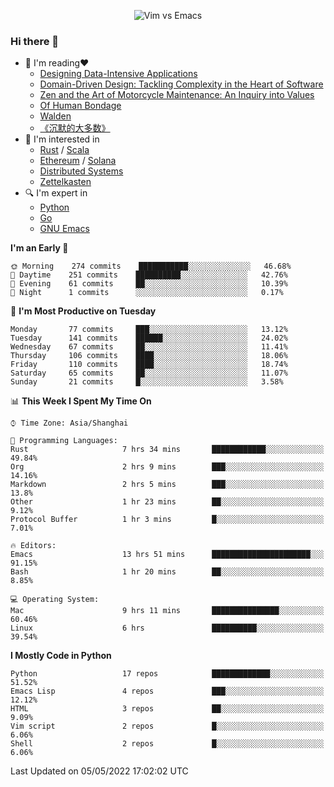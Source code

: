 <p align="center">
    <img src="https://gist.githubusercontent.com/coldnight/e696baffb094e71c96cb302118878eae/raw/40ea5053a6f66cc65f90f437e4173497da225958/banner.gif" alt="Vim vs Emacs" />
</p>

### Hi there 👋

- 📖 I'm reading❤️
    + [Designing Data-Intensive Applications](https://www.oreilly.com/library/view/designing-data-intensive-applications/9781491903063/)
    + [Domain-Driven Design: Tackling Complexity in the Heart of Software](https://www.dddcommunity.org/book/evans_2003/)
    + [Zen and the Art of Motorcycle Maintenance: An Inquiry into Values](https://en.wikipedia.org/wiki/Zen_and_the_Art_of_Motorcycle_Maintenance)
    + [Of Human Bondage](https://en.wikipedia.org/wiki/Of_Human_Bondage)
    + [Walden](https://en.wikipedia.org/wiki/Walden)
    + [《沉默的大多数》](https://en.wikipedia.org/wiki/Silent_majority)
- 🌱 I'm interested in
    + [Rust](https://www.rust-lang.org/) / [Scala](https://www.scala-lang.org/)
    + [Ethereum](https://ethereum.org/en/) / [Solana](https://solana.com/)
	+ [Distributed Systems](https://www.linuxzen.com/notes/topics/20200320174417_%E5%88%86%E5%B8%83%E5%BC%8F/)
	+ [Zettelkasten](https://www.linuxzen.com/notes/notes/20220120080920-slip_box/)
- 🔍 I'm expert in
    + [Python](https://www.python.org/)
    + [Go](https://go.dev/)
    + [GNU Emacs](https://www.gnu.org/software/emacs/)

<!--START_SECTION:waka-->
**I'm an Early 🐤** 

```text
🌞 Morning    274 commits    ███████████░░░░░░░░░░░░░░   46.68% 
🌆 Daytime    251 commits    ██████████░░░░░░░░░░░░░░░   42.76% 
🌃 Evening    61 commits     ██░░░░░░░░░░░░░░░░░░░░░░░   10.39% 
🌙 Night      1 commits      ░░░░░░░░░░░░░░░░░░░░░░░░░   0.17%

```
📅 **I'm Most Productive on Tuesday** 

```text
Monday       77 commits     ███░░░░░░░░░░░░░░░░░░░░░░   13.12% 
Tuesday      141 commits    ██████░░░░░░░░░░░░░░░░░░░   24.02% 
Wednesday    67 commits     ██░░░░░░░░░░░░░░░░░░░░░░░   11.41% 
Thursday     106 commits    ████░░░░░░░░░░░░░░░░░░░░░   18.06% 
Friday       110 commits    ████░░░░░░░░░░░░░░░░░░░░░   18.74% 
Saturday     65 commits     ██░░░░░░░░░░░░░░░░░░░░░░░   11.07% 
Sunday       21 commits     █░░░░░░░░░░░░░░░░░░░░░░░░   3.58%

```


📊 **This Week I Spent My Time On** 

```text
⌚︎ Time Zone: Asia/Shanghai

💬 Programming Languages: 
Rust                     7 hrs 34 mins       ████████████░░░░░░░░░░░░░   49.84% 
Org                      2 hrs 9 mins        ███░░░░░░░░░░░░░░░░░░░░░░   14.16% 
Markdown                 2 hrs 5 mins        ███░░░░░░░░░░░░░░░░░░░░░░   13.8% 
Other                    1 hr 23 mins        ██░░░░░░░░░░░░░░░░░░░░░░░   9.12% 
Protocol Buffer          1 hr 3 mins         █░░░░░░░░░░░░░░░░░░░░░░░░   7.01%

🔥 Editors: 
Emacs                    13 hrs 51 mins      ██████████████████████░░░   91.15% 
Bash                     1 hr 20 mins        ██░░░░░░░░░░░░░░░░░░░░░░░   8.85%

💻 Operating System: 
Mac                      9 hrs 11 mins       ███████████████░░░░░░░░░░   60.46% 
Linux                    6 hrs               ██████████░░░░░░░░░░░░░░░   39.54%

```

**I Mostly Code in Python** 

```text
Python                   17 repos            █████████████░░░░░░░░░░░░   51.52% 
Emacs Lisp               4 repos             ███░░░░░░░░░░░░░░░░░░░░░░   12.12% 
HTML                     3 repos             ██░░░░░░░░░░░░░░░░░░░░░░░   9.09% 
Vim script               2 repos             █░░░░░░░░░░░░░░░░░░░░░░░░   6.06% 
Shell                    2 repos             █░░░░░░░░░░░░░░░░░░░░░░░░   6.06%

```



 Last Updated on 05/05/2022 17:02:02 UTC
<!--END_SECTION:waka-->
